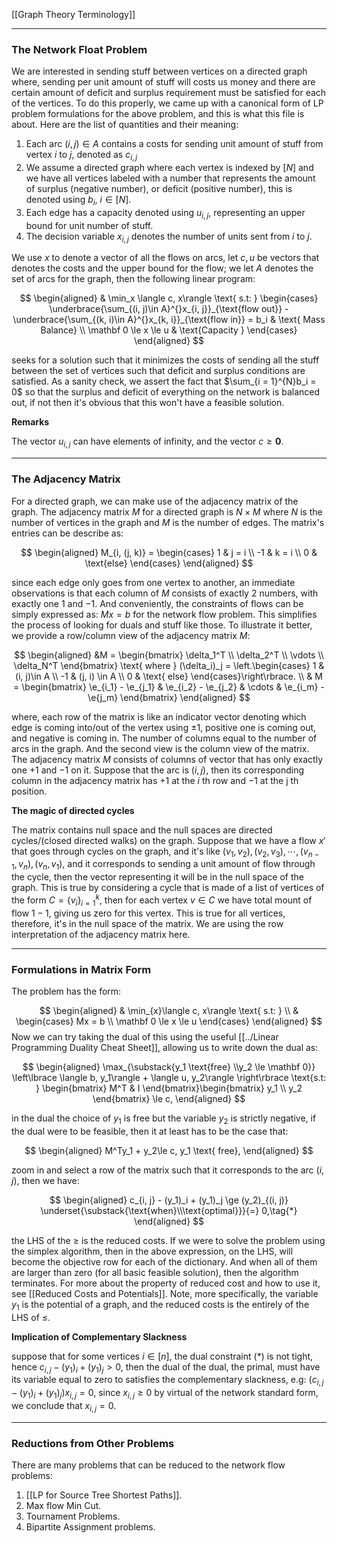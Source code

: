 [[Graph Theory Terminology]]

---
### **The Network Float Problem**

We are interested in sending stuff between vertices on a directed graph where, sending per unit amount of stuff will costs us money and there are certain amount of deficit and surplus requirement must be satisfied for each of the vertices. To do this properly, we came up with a canonical form of LP problem formulations for the above problem, and this is what this file is about. Here are the list of quantities and their meaning: 

1. Each arc $(i, j)\in A$ contains a costs for sending unit amount of stuff from vertex $i$ to $j$, denoted as $c_{i, j}$
2. We assume a directed graph where each vertex is indexed by $[N]$ and we have all vertices labeled with a number that represents the amount of surplus (negative number), or deficit (positive number), this is denoted using $b_i$, $i\in [N]$. 
3. Each edge has a capacity denoted using $u_{i, j}$, representing an upper bound for unit number of stuff. 
4. The decision variable $x_{i, j}$ denotes the number of units sent from $i$ to $j$.  

We use $x$ to denote a vector of all the flows on arcs, let $c, u$ be vectors that denotes the costs and the upper bound for the flow; we let $A$ denotes the set of arcs for the graph, then the following linear program: 

$$
\begin{aligned}
    & \min_x \langle c, x\rangle \text{ s.t: }
    \begin{cases}
        \underbrace{\sum_{(i, j)\in A}^{}x_{i, j}}_{\text{flow out}}
         - 
        \underbrace{\sum_{(k, i)\in A}^{}x_{k, i}}_{\text{flow in}} = b_i
        & \text{ Mass Balance}
        \\
        \mathbf 0 \le x \le u & \text{Capacity }
    \end{cases}
\end{aligned}
$$

seeks for a solution such that it minimizes the costs of sending all the stuff between the set of vertices such that deficit and surplus conditions are satisfied. As a sanity check, we assert the fact that $\sum_{i = 1}^{N}b_i = 0$ so that the surplus and deficit of everything on the network is balanced out, if not then it's obvious that this won't have a feasible solution. 

**Remarks**

The vector $u_{i, j}$ can have elements of infinity, and the vector $c \ge \mathbf 0$. 

---
### **The Adjacency Matrix**

For a directed graph, we can make use of the adjacency matrix of the graph. The adjacency matrix $M$ for a directed graph is $N \times M$ where $N$ is the number of vertices in the graph and $M$ is the number of edges. The matrix's entries can be describe as: 

$$
\begin{aligned}
    M_{i, (j, k)} = \begin{cases}
        1 & j = i
        \\
        -1 & k = i
        \\
        0 & \text{else}
    \end{cases}
\end{aligned}
$$

since each edge only goes from one vertex to another, an immediate observations is that each column of $M$ consists of exactly 2 numbers, with exactly one $1$ and $-1$. And conveniently, the constraints of flows can be simply expressed as: $Mx = b$ for the network flow problem. This simplifies the process of looking for duals and stuff like those. To illustrate it better, we provide a row/column view of the adjacency matrix $M$: 

$$
\begin{aligned}
    &M = \begin{bmatrix}
        \delta_1^T 
        \\
        \delta_2^T
        \\
        \vdots
        \\
        \delta_N^T
    \end{bmatrix} \text{ where } 
    (\delta_i)_j = \left.\begin{cases}
        1 & (i, j)\in A
        \\
        -1 & (j, i) \in A
        \\
        0 & \text{ else}
    \end{cases}\right\rbrace.
    \\
    & M = 
    \begin{bmatrix}
        \e_{i_1} - \e_{j_1}
        & 
        \e_{i_2} - \e_{j_2}
        &
        \cdots
        & 
        \e_{i_m} - \e{j_m}
    \end{bmatrix}
\end{aligned}
$$

where, each row of the matrix is like an indicator vector denoting which edge is coming into/out of the vertex using $\pm 1$, positive one is coming out, and negative is coming in. The number of columns equal to the number of arcs in the graph. And the second view is the column view of the matrix. The adjacency matrix $M$ consists of columns of vector that has only exactly one $+1$ and $-1$ on it. Suppose that the arc is $(i, j)$, then its corresponding column in the adjacency matrix has $+1$ at the $i$ th row and $-1$ at the j th position. 


**The magic of directed cycles**

The matrix contains null space and the null spaces are directed cycles/(closed directed walks) on the graph. Suppose that we have a flow  $x'$ that goes through cycles on the graph, and it's like $(v_1, v_2), (v_2, v_3), \cdots, (v_{n - 1}, v_n), (v_n, v_1)$, and it corresponds to sending a unit amount of flow through the cycle, then the vector representing it will be in the null space of the graph. This is true by considering a cycle that is made of a list of vertices of the form $C = \{v_i\}_{i = 1}^k$, then for each vertex $v\in C$ we have total mount of flow $1 - 1$, giving us zero for this vertex. This is true for all vertices, therefore, it's in the null space of the matrix. We are using the row interpretation of the adjacency matrix here. 



---
### **Formulations in Matrix Form**

The problem has the form: 

$$
\begin{aligned}
    & \min_{x}\langle c, x\rangle \text{ s.t: }
    \\
    & 
    \begin{cases}
	    Mx = b
	    \\
		\mathbf 0 \le x \le u
    \end{cases}
\end{aligned}
$$
Now we can try taking the dual of this using the useful [[../Linear Programming Duality Cheat Sheet]], allowing us to write down the dual as: 

$$
\begin{aligned}
    \max_{\substack{y_1 \text{free} \\y_2 \le \mathbf 0}}
    \left\lbrace
       \langle b, y_1\rangle + \langle u, y_2\rangle
    \right\rbrace
    \text{s.t: }
    \begin{bmatrix}
        M^T & I
    \end{bmatrix}\begin{bmatrix}
        y_1 \\ y_2
    \end{bmatrix} \le
    c, 
\end{aligned}
$$

in the dual the choice of $y_1$ is free but the variable $y_2$ is strictly negative, if the dual were to be feasible, then it at least has to be the case that: 

$$
\begin{aligned}
    M^Ty_1 + y_2\le c, y_1 \text{ free}, 
\end{aligned}
$$

zoom in and select a row of the matrix such that it corresponds to the arc $(i, j)$, then we have: 

$$
\begin{aligned}
	c_{i, j} - (y_1)_i + (y_1)_j \ge (y_2)_{(i, j)} \underset{\substack{\text{when}\\\text{optimal}}}{=} 0,\tag{*}
\end{aligned}
$$

the LHS of the $\ge$ is the reduced costs. If we were to solve the problem using the simplex algorithm, then in the above expression, on the LHS, will become the objective row for each of the dictionary. And when all of them are larger than zero (for all basic feasible solution), then the algorithm terminates. For more about the property of reduced cost and how to use it, see [[Reduced Costs and Potentials]]. Note, more specifically, the variable $y_1$ is the potential of a graph, and the reduced costs is the entirely of the LHS of $\le$. 

**Implication of Complementary Slackness**

suppose that for some vertices $i\in [n]$, the dual constraint (*) is not tight, hence $c_{i, j} - (y_1)_i + (y_1)_j > 0$, then the dual of the dual, the primal, must have its variable equal to zero to satisfies the complementary slackness, e.g: $(c_{i, j} - (y_1)_i + (y_1)_j)x_{i, j} = 0$, since $x_{i, j}\ge 0$ by virtual of the network standard form, we conclude that $x_{i, j} = 0$. 


---
### **Reductions from Other Problems**

There are many problems that can be reduced to the network flow problems: 
1. [[LP for Source Tree Shortest Paths]]. 
2. Max flow Min Cut. 
3. Tournament Problems. 
4. Bipartite Assignment problems. 

